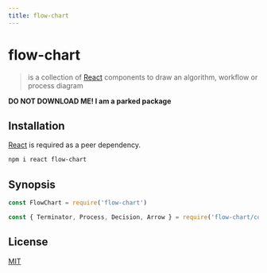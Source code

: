 ```yaml
---
title: flow-chart
---
```

# flow-chart

> is a collection of [React] components to draw an algorithm, workflow or process diagram

**DO NOT DOWNLOAD ME! I am a parked package**

## Installation

[React] is required as a peer dependency.

```bash
npm i react flow-chart
```

## Synopsis

```javascript
const FlowChart = require('flow-chart')

const { Terminator, Process, Decision, Arrow } = require('flow-chart/components')
```

## License

[MIT](http://g14n.info/mit-license)

[React]: https://facebook.github.io/react/
